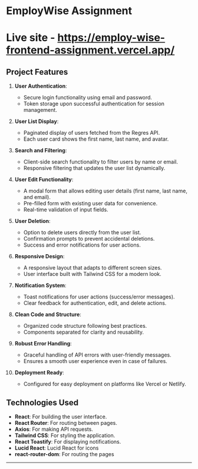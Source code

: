 # EmployWise Assignment

# Live site - https://employ-wise-frontend-assignment.vercel.app/
## Project Features

1. **User Authentication**:
   - Secure login functionality using email and password.
   - Token storage upon successful authentication for session management.

2. **User List Display**:
   - Paginated display of users fetched from the Regres API.
   - Each user card shows the first name, last name, and avatar.

3. **Search and Filtering**:
   - Client-side search functionality to filter users by name or email.
   - Responsive filtering that updates the user list dynamically.

4. **User Edit Functionality**:
   - A modal form that allows editing user details (first name, last name, and email).
   - Pre-filled form with existing user data for convenience.
   - Real-time validation of input fields.

5. **User Deletion**:
   - Option to delete users directly from the user list.
   - Confirmation prompts to prevent accidental deletions.
   - Success and error notifications for user actions.

6. **Responsive Design**:
   - A responsive layout that adapts to different screen sizes.
   - User interface built with Tailwind CSS for a modern look.

7. **Notification System**:
   - Toast notifications for user actions (success/error messages).
   - Clear feedback for authentication, edit, and delete actions.

8. **Clean Code and Structure**:
   - Organized code structure following best practices.
   - Components separated for clarity and reusability.

9. **Robust Error Handling**:
   - Graceful handling of API errors with user-friendly messages.
   - Ensures a smooth user experience even in case of failures.

10. **Deployment Ready**:
    - Configured for easy deployment on platforms like Vercel or Netlify.

## Technologies Used

- **React**: For building the user interface.
- **React Router**: For routing between pages.
- **Axios**: For making API requests.
- **Tailwind CSS**: For styling the application.
- **React Toastify**: For displaying notifications.
- **Lucid React**: Lucid React for icons
- **react-router-dom**: For routing the pages

---
